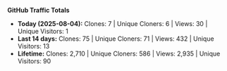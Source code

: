
**GitHub Traffic Totals**

- **Today (2025-08-04):** Clones: 7 | Unique Cloners: 6 | Views: 30 | Unique Visitors: 1
- **Last 14 days:** Clones: 75 | Unique Cloners: 71 | Views: 432 | Unique Visitors: 13
- **Lifetime:** Clones: 2,710 | Unique Cloners: 586 | Views: 2,935 | Unique Visitors: 90
